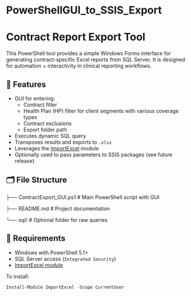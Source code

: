 # PowerShellGUI_to_SSIS_Export

# Contract Report Export Tool

This PowerShell tool provides a simple Windows Forms interface for generating contract-specific Excel reports from SQL Server. It is designed for automation + interactivity in clinical reporting workflows.

## 🔧 Features

- GUI for entering:
  - Contract filter
  - Health Plan (HP) filter for client segments with various coverage types
  - Contract exclusions
  - Export folder path
- Executes dynamic SQL query
- Transposes results and exports to `.xlsx`
- Leverages the [ImportExcel](https://github.com/dfinke/ImportExcel) module
- Optionally used to pass parameters to SSIS packages (see future release)

## 🗂️ File Structure
├── ContractExport_GUI.ps1 # Main PowerShell script with GUI

├── README.md # Project documentation

└── sql/ # Optional folder for raw queries

## 🚀 Requirements

- Windows with PowerShell 5.1+
- SQL Server access (`Integrated Security`)
- [ImportExcel module](https://github.com/dfinke/ImportExcel)

To install:
```powershell
Install-Module ImportExcel -Scope CurrentUser
